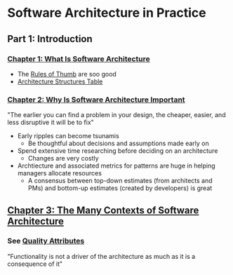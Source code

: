 # Software Architecture in Practice

## Part 1: Introduction

### [Chapter 1: What Is Software Architecture](./CHAPTER_1.md)

* The [Rules of Thumb](./RULES_OF_THUMB.md) are soo good
* [Architecture Structures Table](./ARCHITECTURE_STRUCTURES_TABLE.md)

### [Chapter 2: Why Is Software Architecture Important](./CHAPTER_2.md)

"The earlier you can find a problem in your design, the cheaper, easier, and less disruptive it will be to fix"

* Early ripples can become tsunamis
  * Be thoughtful about decisions and assumptions made early on
* Spend extensive time researching before deciding on an architecture
  * Changes are very costly
* Archtiecture and associated metrics for patterns are huge in helping managers allocate resources
  * A consensus between top-down estimates (from architects and PMs) and bottom-up estimates (created by developers) is great

## [Chapter 3: The Many Contexts of Software Architecture](./CHAPTER_3.md)

### See [Quality Attributes](./QUALITY_ATTRIBUTES.md)

"Functionality is not a driver of the architecture as much as it is a consequence of it"

